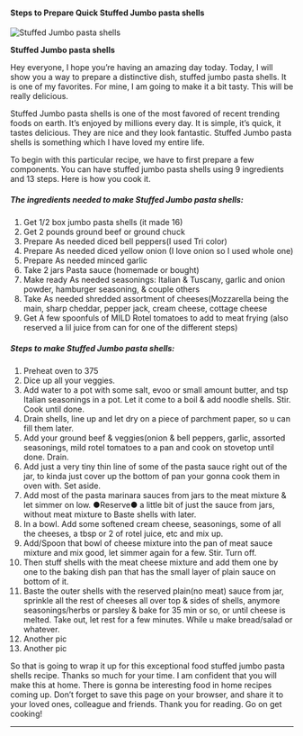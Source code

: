             

#### Steps to Prepare Quick Stuffed Jumbo pasta shells

![Stuffed Jumbo pasta shells](https://img-global.cpcdn.com/recipes/4bc743bae026a5cc/751x532cq70/stuffed-jumbo-pasta-shells-recipe-main-photo.jpg)

**Stuffed Jumbo pasta shells**

Hey everyone, I hope you’re having an amazing day today. Today, I will show you a way to prepare a distinctive dish, stuffed jumbo pasta shells. It is one of my favorites. For mine, I am going to make it a bit tasty. This will be really delicious.

Stuffed Jumbo pasta shells is one of the most favored of recent trending foods on earth. It’s enjoyed by millions every day. It is simple, it’s quick, it tastes delicious. They are nice and they look fantastic. Stuffed Jumbo pasta shells is something which I have loved my entire life.

To begin with this particular recipe, we have to first prepare a few components. You can have stuffed jumbo pasta shells using 9 ingredients and 13 steps. Here is how you cook it.

##### The ingredients needed to make Stuffed Jumbo pasta shells:

1.  Get 1/2 box jumbo pasta shells (it made 16)
2.  Get 2 pounds ground beef or ground chuck
3.  Prepare As needed diced bell peppers(I used Tri color)
4.  Prepare As needed diced yellow onion (I love onion so I used whole one)
5.  Prepare As needed minced garlic
6.  Take 2 jars Pasta sauce (homemade or bought)
7.  Make ready As needed seasonings: Italian & Tuscany, garlic and onion powder, hamburger seasoning, & couple others
8.  Take As needed shredded assortment of cheeses(Mozzarella being the main, sharp cheddar, pepper jack, cream cheese, cottage cheese
9.  Get A few spoonfuls of MILD Rotel tomatoes to add to meat frying (also reserved a lil juice from can for one of the different steps)

##### Steps to make Stuffed Jumbo pasta shells:

1.  Preheat oven to 375
2.  Dice up all your veggies.
3.  Add water to a pot with some salt, evoo or small amount butter, and tsp Italian seasonings in a pot. Let it come to a boil & add noodle shells. Stir. Cook until done.
4.  Drain shells, line up and let dry on a piece of parchment paper, so u can fill them later.
5.  Add your ground beef & veggies(onion & bell peppers, garlic, assorted seasonings, mild rotel tomatoes to a pan and cook on stovetop until done. Drain.
6.  Add just a very tiny thin line of some of the pasta sauce right out of the jar, to kinda just cover up the bottom of pan your gonna cook them in oven with. Set aside.
7.  Add most of the pasta marinara sauces from jars to the meat mixture & let simmer on low. ●Reserve● a little bit of just the sauce from jars, without meat mixture to Baste shells with later.
8.  In a bowl. Add some softened cream cheese, seasonings, some of all the cheeses, a tbsp or 2 of rotel juice, etc and mix up.
9.  Add/Spoon that bowl of cheese mixture into the pan of meat sauce mixture and mix good, let simmer again for a few. Stir. Turn off.
10.  Then stuff shells with the meat cheese mixture and add them one by one to the baking dish pan that has the small layer of plain sauce on bottom of it.
11.  Baste the outer shells with the reserved plain(no meat) sauce from jar, sprinkle all the rest of cheeses all over top & sides of shells, anymore seasonings/herbs or parsley & bake for 35 min or so, or until cheese is melted. Take out, let rest for a few minutes. While u make bread/salad or whatever.
12.  Another pic
13.  Another pic

So that is going to wrap it up for this exceptional food stuffed jumbo pasta shells recipe. Thanks so much for your time. I am confident that you will make this at home. There is gonna be interesting food in home recipes coming up. Don’t forget to save this page on your browser, and share it to your loved ones, colleague and friends. Thank you for reading. Go on get cooking!

* * *